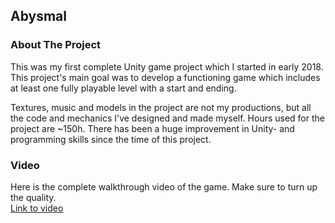 ## Abysmal

### About The Project
This was my first complete Unity game project which I started in early 2018. This project's main goal was to develop a functioning game which includes at least one fully playable level with a start and ending.

Textures, music and models in the project are not my productions, but all the code and mechanics I've designed and made myself. Hours used for the project are ~150h. There has been a huge improvement in Unity- and programming skills since the time of this project.

### Video
Here is the complete walkthrough video of the game. Make sure to turn up the quality.  
[Link to video](https://jamkstudent-my.sharepoint.com/:v:/g/personal/l5078_student_jamk_fi/EZ8lxx9tM_lHqNVgYkDFVVMBM4eXQhsa0haba1xJ1joYUw?e=pEb1eH)
